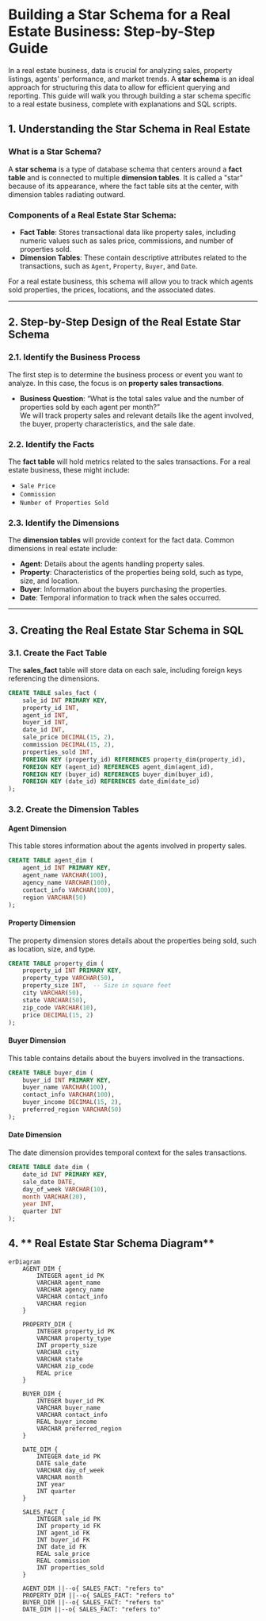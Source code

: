 # Building a Star Schema for a Real Estate Business: Step-by-Step Guide

In a real estate business, data is crucial for analyzing sales, property listings, agents' performance, and market trends. A **star schema** is an ideal approach for structuring this data to allow for efficient querying and reporting. This guide will walk you through building a star schema specific to a real estate business, complete with explanations and SQL scripts.

## 1. **Understanding the Star Schema in Real Estate**

### What is a Star Schema?

A **star schema** is a type of database schema that centers around a **fact table** and is connected to multiple **dimension tables**. It is called a "star" because of its appearance, where the fact table sits at the center, with dimension tables radiating outward.

### Components of a Real Estate Star Schema:

- **Fact Table**: Stores transactional data like property sales, including numeric values such as sales price, commissions, and number of properties sold.
- **Dimension Tables**: These contain descriptive attributes related to the transactions, such as `Agent`, `Property`, `Buyer`, and `Date`.

For a real estate business, this schema will allow you to track which agents sold properties, the prices, locations, and the associated dates.

---

## 2. **Step-by-Step Design of the Real Estate Star Schema**

### 2.1. **Identify the Business Process**

The first step is to determine the business process or event you want to analyze. In this case, the focus is on **property sales transactions**.

- **Business Question**: “What is the total sales value and the number of properties sold by each agent per month?”  
We will track property sales and relevant details like the agent involved, the buyer, property characteristics, and the sale date.

### 2.2. **Identify the Facts**

The **fact table** will hold metrics related to the sales transactions. For a real estate business, these might include:

- `Sale Price`
- `Commission`
- `Number of Properties Sold`

### 2.3. **Identify the Dimensions**

The **dimension tables** will provide context for the fact data. Common dimensions in real estate include:

- **Agent**: Details about the agents handling property sales.
- **Property**: Characteristics of the properties being sold, such as type, size, and location.
- **Buyer**: Information about the buyers purchasing the properties.
- **Date**: Temporal information to track when the sales occurred.

---

## 3. **Creating the Real Estate Star Schema in SQL**

### 3.1. **Create the Fact Table**

The **sales_fact** table will store data on each sale, including foreign keys referencing the dimensions.

```sql
CREATE TABLE sales_fact (
    sale_id INT PRIMARY KEY,
    property_id INT,
    agent_id INT,
    buyer_id INT,
    date_id INT,
    sale_price DECIMAL(15, 2),
    commission DECIMAL(15, 2),
    properties_sold INT,
    FOREIGN KEY (property_id) REFERENCES property_dim(property_id),
    FOREIGN KEY (agent_id) REFERENCES agent_dim(agent_id),
    FOREIGN KEY (buyer_id) REFERENCES buyer_dim(buyer_id),
    FOREIGN KEY (date_id) REFERENCES date_dim(date_id)
);
```

### 3.2. **Create the Dimension Tables**

#### **Agent Dimension**

This table stores information about the agents involved in property sales.

```sql
CREATE TABLE agent_dim (
    agent_id INT PRIMARY KEY,
    agent_name VARCHAR(100),
    agency_name VARCHAR(100),
    contact_info VARCHAR(100),
    region VARCHAR(50)
);
```

#### **Property Dimension**

The property dimension stores details about the properties being sold, such as location, size, and type.

```sql
CREATE TABLE property_dim (
    property_id INT PRIMARY KEY,
    property_type VARCHAR(50),
    property_size INT,  -- Size in square feet
    city VARCHAR(50),
    state VARCHAR(50),
    zip_code VARCHAR(10),
    price DECIMAL(15, 2)
);
```

#### **Buyer Dimension**

This table contains details about the buyers involved in the transactions.

```sql
CREATE TABLE buyer_dim (
    buyer_id INT PRIMARY KEY,
    buyer_name VARCHAR(100),
    contact_info VARCHAR(100),
    buyer_income DECIMAL(15, 2),
    preferred_region VARCHAR(50)
);
```

#### **Date Dimension**

The date dimension provides temporal context for the sales transactions.

```sql
CREATE TABLE date_dim (
    date_id INT PRIMARY KEY,
    sale_date DATE,
    day_of_week VARCHAR(10),
    month VARCHAR(20),
    year INT,
    quarter INT
);
```

## 4. ** Real Estate Star Schema Diagram**

```mermaid
erDiagram
    AGENT_DIM {
        INTEGER agent_id PK
        VARCHAR agent_name
        VARCHAR agency_name
        VARCHAR contact_info
        VARCHAR region
    }
    
    PROPERTY_DIM {
        INTEGER property_id PK
        VARCHAR property_type
        INT property_size
        VARCHAR city
        VARCHAR state
        VARCHAR zip_code
        REAL price
    }
    
    BUYER_DIM {
        INTEGER buyer_id PK
        VARCHAR buyer_name
        VARCHAR contact_info
        REAL buyer_income
        VARCHAR preferred_region
    }
    
    DATE_DIM {
        INTEGER date_id PK
        DATE sale_date
        VARCHAR day_of_week
        VARCHAR month
        INT year
        INT quarter
    }
    
    SALES_FACT {
        INTEGER sale_id PK
        INT property_id FK
        INT agent_id FK
        INT buyer_id FK
        INT date_id FK
        REAL sale_price
        REAL commission
        INT properties_sold
    }

    AGENT_DIM ||--o{ SALES_FACT: "refers to"
    PROPERTY_DIM ||--o{ SALES_FACT: "refers to"
    BUYER_DIM ||--o{ SALES_FACT: "refers to"
    DATE_DIM ||--o{ SALES_FACT: "refers to"
```
